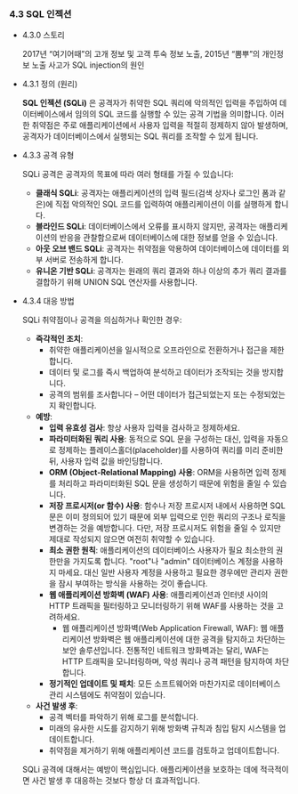 ### 4.3 SQL 인젝션

- 4.3.0 스토리
    
    2017년 “여기어때”의 고개 정보 및 고객 투숙 정보 노출, 2015년 “뽐뿌”의 개인정보 노출 사고가 SQL injection의 원인
    
- 4.3.1 정의 (원리)
    
    **SQL 인젝션 (SQLi)** 은 공격자가 취약한 SQL 쿼리에 악의적인 입력을 주입하여 데이터베이스에서 임의의 SQL 코드를 실행할 수 있는 공격 기법을 의미합니다. 이러한 취약점은 주로 애플리케이션에서 사용자 입력을 적절히 정제하지 않아 발생하며, 공격자가 데이터베이스에서 실행되는 SQL 쿼리를 조작할 수 있게 됩니다.
    
- 4.3.3 공격 유형
    
    SQLi 공격은 공격자의 목표에 따라 여러 형태를 가질 수 있습니다:
    
    - **클래식 SQLi**: 공격자는 애플리케이션의 입력 필드(검색 상자나 로그인 폼과 같은)에 직접 악의적인 SQL 코드를 입력하여 애플리케이션이 이를 실행하게 합니다.
    - **블라인드 SQLi**: 데이터베이스에서 오류를 표시하지 않지만, 공격자는 애플리케이션의 반응을 관찰함으로써 데이터베이스에 대한 정보를 얻을 수 있습니다.
    - **아웃 오브 밴드 SQLi**: 공격자는 취약점을 악용하여 데이터베이스에 데이터를 외부 서버로 전송하게 합니다.
    - **유니온 기반 SQLi**: 공격자는 원래의 쿼리 결과와 하나 이상의 추가 쿼리 결과를 결합하기 위해 UNION SQL 연산자를 사용합니다.
- 4.3.4 대응 방법
    
    SQLi 취약점이나 공격을 의심하거나 확인한 경우:
    
    - **즉각적인 조치**:
        - 취약한 애플리케이션을 일시적으로 오프라인으로 전환하거나 접근을 제한합니다.
        - 데이터 및 로그를 즉시 백업하여 분석하고 데이터가 조작되는 것을 방지합니다.
        - 공격의 범위를 조사합니다 – 어떤 데이터가 접근되었는지 또는 수정되었는지 확인합니다.
    - **예방**:
        - **입력 유효성 검사**: 항상 사용자 입력을 검사하고 정제하세요.
        - **파라미터화된 쿼리 사용**: 동적으로 SQL 문을 구성하는 대신, 입력을 자동으로 정제하는 플레이스홀더(placeholder)를 사용하여 쿼리를 미리 준비한 뒤, 사용자 입력 값을 바인딩합니다.
        - **ORM (Object-Relational Mapping) 사용**: ORM을 사용하면 입력 정제를 처리하고 파라미터화된 SQL 문을 생성하기 때문에 위험을 줄일 수 있습니다.
        - **저장 프로시저(or 함수) 사용**: 함수나 저장 프로시저 내에서 사용하면 SQL문은 이미 정의되어 있기 때문에 외부 입력으로 인한 쿼리의 구조나 로직을 변경하는 것을 예방합니다. 다만, 저장 프로시저도 위험을 줄일 수 있지만 제대로 작성되지 않으면 여전히 취약할 수 있습니다.
        - **최소 권한 원칙**: 애플리케이션의 데이터베이스 사용자가 필요 최소한의 권한만을 가지도록 합니다. "root"나 "admin" 데이터베이스 계정을 사용하지 마세요. 대신 일반 사용자 계정을 사용하고 필요한 경우에만 관리자 권한을 잠시 부여하는 방식을 사용하는 것이 좋습니다.
        - **웹 애플리케이션 방화벽 (WAF) 사용**: 애플리케이션과 인터넷 사이의 HTTP 트래픽을 필터링하고 모니터링하기 위해 WAF를 사용하는 것을 고려하세요.
            - 웹 애플리케이션 방화벽(Web Application Firewall, WAF): 웹 애플리케이션 방화벽은 웹 애플리케이션에 대한 공격을 탐지하고 차단하는 보안 솔루션입니다.  전통적인 네트워크 방화벽과는 달리, WAF는 HTTP 트래픽을 모니터링하며, 악성 쿼리나 공격 패턴을 탐지하여 차단합니다.
        - **정기적인 업데이트 및 패치**: 모든 소프트웨어와 마찬가지로 데이터베이스 관리 시스템에도 취약점이 있습니다.
    - **사건 발생 후**:
        - 공격 벡터를 파악하기 위해 로그를 분석합니다.
        - 미래의 유사한 시도를 감지하기 위해 방화벽 규칙과 침입 탐지 시스템을 업데이트합니다.
        - 취약점을 제거하기 위해 애플리케이션 코드를 검토하고 업데이트합니다.
    
    SQLi 공격에 대해서는 예방이 핵심입니다. 애플리케이션을 보호하는 데에 적극적이면 사건 발생 후 대응하는 것보다 항상 더 효과적입니다.